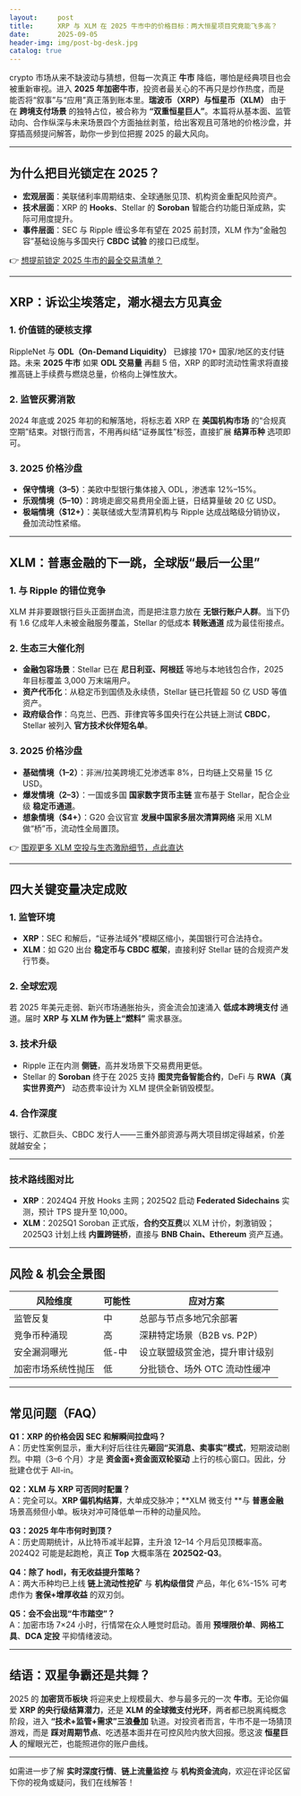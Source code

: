 ```yaml
---
layout:     post
title:      XRP 与 XLM 在 2025 牛市中的价格目标：两大恒星项目究竟能飞多高？
date:       2025-09-05
header-img: img/post-bg-desk.jpg
catalog: true
---
```


crypto 市场从来不缺波动与猜想，但每一次真正 **牛市** 降临，哪怕是经典项目也会被重新审视。进入 **2025 年加密牛市**，投资者最关心的不再只是炒作热度，而是能否将“叙事”与“应用”真正落到账本里。**瑞波币（XRP）与恒星币（XLM）** 由于在 **跨境支付场景** 的独特占位，被合称为 **“双重恒星巨人”**。本篇将从基本面、监管动向、合作纵深与未来场景四个方面抽丝剥茧，给出客观且可落地的价格沙盘，并穿插高频提问解答，助你一步到位把握 2025 的最大风向。

---

## 为什么把目光锁定在 2025？

- **宏观层面**：美联储利率周期结束、全球通胀见顶、机构资金重配风险资产。
- **技术层面**：XRP 的 **Hooks**、Stellar 的 **Soroban** 智能合约功能日渐成熟，实际可用度提升。
- **事件层面**：SEC 与 Ripple 缠讼多年有望在 2025 前封顶，XLM 作为“金融包容”基础设施与多国央行 **CBDC 试验** 的接口已成型。

👉 [想提前锁定 2025 牛市的最全交易清单？](https://okxdog.com/)

---

## XRP：诉讼尘埃落定，潮水褪去方见真金

### 1. 价值链的硬核支撑  
RippleNet 与 **ODL（On-Demand Liquidity）** 已嫁接 170+ 国家/地区的支付链路。未来 **2025 牛市** 如果 **ODL 交易量** 再翻 5 倍，XRP 的即时流动性需求将直接推高链上手续费与燃烧总量，价格向上弹性放大。

### 2. 监管灰雾消散  
2024 年底或 2025 年初的和解落地，将标志着 XRP 在 **美国机构市场** 的“合规真空期”结束。对银行而言，不用再纠结“证券属性”标签，直接扩展 **结算币种** 选项即可。

### 3. 2025 价格沙盘  
- **保守情境（$3–$5）**：美欧中型银行集体接入 ODL，渗透率 12%–15%。  
- **乐观情境（$5–$10）**：跨境走廊交易费用全面上链，日结算量破 20 亿 USD。  
- **极端情境（$12+）**：美联储或大型清算机构与 Ripple 达成战略级分销协议，叠加流动性紧缩。

---

## XLM：普惠金融的下一跳，全球版“最后一公里”

### 1. 与 Ripple 的错位竞争  
XLM 并非要跟银行巨头正面拼血流，而是把注意力放在 **无银行账户人群**。当下仍有 1.6 亿成年人未被金融服务覆盖，Stellar 的低成本 **转账通道** 成为最佳衔接点。

### 2. 生态三大催化剂  
- **金融包容场景**：Stellar 已在 **尼日利亚、阿根廷** 等地与本地钱包合作，2025 年目标覆盖 3,000 万末端用户。  
- **资产代币化**：从稳定币到国债及永续债，Stellar 链已托管超 50 亿 USD 等值资产。  
- **政府级合作**：乌克兰、巴西、菲律宾等多国央行在公共链上测试 **CBDC**，Stellar 被列入 **官方技术伙伴短名单**。

### 3. 2025 价格沙盘  
- **基础情境（$1–$2）**：非洲/拉美跨境汇兑渗透率 8%，日均链上交易量 15 亿 USD。  
- **爆发情境（$2–$3）**：一国或多国 **国家数字货币主链** 宣布基于 Stellar，配合企业级 **稳定币通道**。  
- **想象情境（$4+）**：G20 会议官宣 **发展中国家多层次清算网络** 采用 XLM 做“桥”币，流动性全局置顶。

👉 [围观更多 XLM 空投与生态激励细节，点此直达](https://okxdog.com/)

---

## 四大关键变量决定成败

### 1. 监管环境  
- **XRP**：SEC 和解后，“证券法域外”模糊区缩小，美国银行可合法持仓。  
- **XLM**：如 G20 出台 **稳定币与 CBDC 框架**，直接利好 Stellar 链的合规资产发行节奏。

### 2. 全球宏观  
若 2025 年美元走弱、新兴市场通胀抬头，资金流会加速涌入 **低成本跨境支付** 通道。届时 **XRP 与 XLM 作为链上“燃料”** 需求暴涨。

### 3. 技术升级  
- Ripple 正在内测 **侧链**，高并发场景下交易费用更低。  
- Stellar 的 **Soroban** 终于在 2025 支持 **图灵完备智能合约**，DeFi 与 **RWA（真实世界资产）** 动态费率设计为 XLM 提供全新销毁模型。

### 4. 合作深度  
银行、汇款巨头、CBDC 发行人——三重外部资源与两大项目绑定得越紧，价差就越安全；

---

### 技术路线图对比

- **XRP**：2024Q4 开放 Hooks 主网；2025Q2 启动 **Federated Sidechains** 实测，预计 TPS 提升至 10,000。  
- **XLM**：2025Q1 Soroban 正式版，**合约交互费**以 XLM 计价，刺激销毁；2025Q3 计划上线 **内置跨链桥**，直接与 **BNB Chain、Ethereum** 资产互通。

---

## 风险 & 机会全景图

| 风险维度 | 可能性 | 应对方案 |
| --- | --- | --- |
| 监管反复 | 中 | 总部与节点多地冗余部署 |
| 竞争币种涌现 | 高 | 深耕特定场景（B2B vs. P2P） |
| 安全漏洞曝光 | 低-中 | 设立联盟级赏金池，提升审计级别 |
| 加密市场系统性抛压 | 低 | 分批锁仓、场外 OTC 流动性缓冲 |

---

## 常见问题（FAQ）

**Q1：XRP 的价格会因 SEC 和解瞬间拉盘吗？**  
A：历史性案例显示，重大利好后往往先**砸回“买消息、卖事实”模式**，短期波动剧烈。中期（3–6 个月）才是 **资金面+资金面双轮驱动** 上行的核心窗口。因此，分批建仓优于 All-in。

**Q2：XLM 与 XRP 可否同时配置？**  
A：完全可以。**XRP 偏机构结算**，大单成交脉冲；**XLM 微支付 **与 **普惠金融** 场景高频但小单。板块对冲可降低单一币种的动量风险。

**Q3：2025 年牛市何时到顶？**  
A：历史周期统计，从比特币减半起算，主升浪 12–14 个月后见顶概率高。2024Q2 可能是起跑枪，真正 **Top** 大概率落在 **2025Q2-Q3**。

**Q4：除了 hodl，有无收益提升策略？**  
A：两大币种均已上线 **链上流动性挖矿** 与 **机构级借贷** 产品，年化 6%-15% 可考虑作为 **套保+增厚收益** 的双刃剑。

**Q5：会不会出现“牛市踏空”？**  
A：加密市场 7×24 小时，行情常在众人睡觉时启动。善用 **预埋限价单**、**网格工具**、**DCA 定投** 平抑情绪波动。

---

## 结语：双星争霸还是共舞？

2025 的 **加密货币板块** 将迎来史上规模最大、参与最多元的一次 **牛市**。无论你偏爱 **XRP 的央行级结算潜力**，还是 **XLM 的全球微支付光环**，两者都已脱离纯概念阶段，进入 **“技术+监管+需求”三浪叠加** 轨道。对投资者而言，牛市不是一场猜顶游戏，而是 **踩对周期节点**、吃透基本面并在可控风险内放大回报。愿这波 **恒星巨人** 的耀眼光芒，也能照进你的账户曲线。

---

如需进一步了解 **实时深度行情**、**链上流量监控** 与 **机构资金流向**，欢迎在评论区留下你的视角或疑问，我们在线解答！